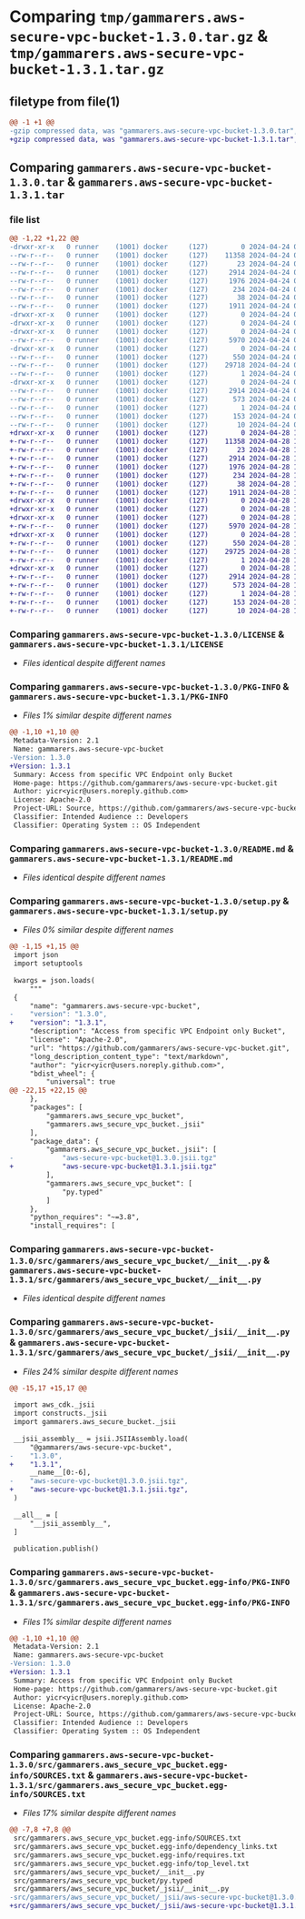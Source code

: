 # Comparing `tmp/gammarers.aws-secure-vpc-bucket-1.3.0.tar.gz` & `tmp/gammarers.aws-secure-vpc-bucket-1.3.1.tar.gz`

## filetype from file(1)

```diff
@@ -1 +1 @@
-gzip compressed data, was "gammarers.aws-secure-vpc-bucket-1.3.0.tar", last modified: Wed Apr 24 02:45:06 2024, max compression
+gzip compressed data, was "gammarers.aws-secure-vpc-bucket-1.3.1.tar", last modified: Sun Apr 28 18:20:46 2024, max compression
```

## Comparing `gammarers.aws-secure-vpc-bucket-1.3.0.tar` & `gammarers.aws-secure-vpc-bucket-1.3.1.tar`

### file list

```diff
@@ -1,22 +1,22 @@
-drwxr-xr-x   0 runner    (1001) docker     (127)        0 2024-04-24 02:45:06.832464 gammarers.aws-secure-vpc-bucket-1.3.0/
--rw-r--r--   0 runner    (1001) docker     (127)    11358 2024-04-24 02:44:54.000000 gammarers.aws-secure-vpc-bucket-1.3.0/LICENSE
--rw-r--r--   0 runner    (1001) docker     (127)       23 2024-04-24 02:44:54.000000 gammarers.aws-secure-vpc-bucket-1.3.0/MANIFEST.in
--rw-r--r--   0 runner    (1001) docker     (127)     2914 2024-04-24 02:45:06.832464 gammarers.aws-secure-vpc-bucket-1.3.0/PKG-INFO
--rw-r--r--   0 runner    (1001) docker     (127)     1976 2024-04-24 02:44:54.000000 gammarers.aws-secure-vpc-bucket-1.3.0/README.md
--rw-r--r--   0 runner    (1001) docker     (127)      234 2024-04-24 02:44:54.000000 gammarers.aws-secure-vpc-bucket-1.3.0/pyproject.toml
--rw-r--r--   0 runner    (1001) docker     (127)       38 2024-04-24 02:45:06.832464 gammarers.aws-secure-vpc-bucket-1.3.0/setup.cfg
--rw-r--r--   0 runner    (1001) docker     (127)     1911 2024-04-24 02:44:54.000000 gammarers.aws-secure-vpc-bucket-1.3.0/setup.py
-drwxr-xr-x   0 runner    (1001) docker     (127)        0 2024-04-24 02:45:06.832464 gammarers.aws-secure-vpc-bucket-1.3.0/src/
-drwxr-xr-x   0 runner    (1001) docker     (127)        0 2024-04-24 02:45:06.832464 gammarers.aws-secure-vpc-bucket-1.3.0/src/gammarers/
-drwxr-xr-x   0 runner    (1001) docker     (127)        0 2024-04-24 02:45:06.832464 gammarers.aws-secure-vpc-bucket-1.3.0/src/gammarers/aws_secure_vpc_bucket/
--rw-r--r--   0 runner    (1001) docker     (127)     5970 2024-04-24 02:44:54.000000 gammarers.aws-secure-vpc-bucket-1.3.0/src/gammarers/aws_secure_vpc_bucket/__init__.py
-drwxr-xr-x   0 runner    (1001) docker     (127)        0 2024-04-24 02:45:06.832464 gammarers.aws-secure-vpc-bucket-1.3.0/src/gammarers/aws_secure_vpc_bucket/_jsii/
--rw-r--r--   0 runner    (1001) docker     (127)      550 2024-04-24 02:44:54.000000 gammarers.aws-secure-vpc-bucket-1.3.0/src/gammarers/aws_secure_vpc_bucket/_jsii/__init__.py
--rw-r--r--   0 runner    (1001) docker     (127)    29718 2024-04-24 02:44:54.000000 gammarers.aws-secure-vpc-bucket-1.3.0/src/gammarers/aws_secure_vpc_bucket/_jsii/aws-secure-vpc-bucket@1.3.0.jsii.tgz
--rw-r--r--   0 runner    (1001) docker     (127)        1 2024-04-24 02:44:54.000000 gammarers.aws-secure-vpc-bucket-1.3.0/src/gammarers/aws_secure_vpc_bucket/py.typed
-drwxr-xr-x   0 runner    (1001) docker     (127)        0 2024-04-24 02:45:06.832464 gammarers.aws-secure-vpc-bucket-1.3.0/src/gammarers.aws_secure_vpc_bucket.egg-info/
--rw-r--r--   0 runner    (1001) docker     (127)     2914 2024-04-24 02:45:06.000000 gammarers.aws-secure-vpc-bucket-1.3.0/src/gammarers.aws_secure_vpc_bucket.egg-info/PKG-INFO
--rw-r--r--   0 runner    (1001) docker     (127)      573 2024-04-24 02:45:06.000000 gammarers.aws-secure-vpc-bucket-1.3.0/src/gammarers.aws_secure_vpc_bucket.egg-info/SOURCES.txt
--rw-r--r--   0 runner    (1001) docker     (127)        1 2024-04-24 02:45:06.000000 gammarers.aws-secure-vpc-bucket-1.3.0/src/gammarers.aws_secure_vpc_bucket.egg-info/dependency_links.txt
--rw-r--r--   0 runner    (1001) docker     (127)      153 2024-04-24 02:45:06.000000 gammarers.aws-secure-vpc-bucket-1.3.0/src/gammarers.aws_secure_vpc_bucket.egg-info/requires.txt
--rw-r--r--   0 runner    (1001) docker     (127)       10 2024-04-24 02:45:06.000000 gammarers.aws-secure-vpc-bucket-1.3.0/src/gammarers.aws_secure_vpc_bucket.egg-info/top_level.txt
+drwxr-xr-x   0 runner    (1001) docker     (127)        0 2024-04-28 18:20:46.047034 gammarers.aws-secure-vpc-bucket-1.3.1/
+-rw-r--r--   0 runner    (1001) docker     (127)    11358 2024-04-28 18:20:35.000000 gammarers.aws-secure-vpc-bucket-1.3.1/LICENSE
+-rw-r--r--   0 runner    (1001) docker     (127)       23 2024-04-28 18:20:35.000000 gammarers.aws-secure-vpc-bucket-1.3.1/MANIFEST.in
+-rw-r--r--   0 runner    (1001) docker     (127)     2914 2024-04-28 18:20:46.043034 gammarers.aws-secure-vpc-bucket-1.3.1/PKG-INFO
+-rw-r--r--   0 runner    (1001) docker     (127)     1976 2024-04-28 18:20:35.000000 gammarers.aws-secure-vpc-bucket-1.3.1/README.md
+-rw-r--r--   0 runner    (1001) docker     (127)      234 2024-04-28 18:20:35.000000 gammarers.aws-secure-vpc-bucket-1.3.1/pyproject.toml
+-rw-r--r--   0 runner    (1001) docker     (127)       38 2024-04-28 18:20:46.047034 gammarers.aws-secure-vpc-bucket-1.3.1/setup.cfg
+-rw-r--r--   0 runner    (1001) docker     (127)     1911 2024-04-28 18:20:35.000000 gammarers.aws-secure-vpc-bucket-1.3.1/setup.py
+drwxr-xr-x   0 runner    (1001) docker     (127)        0 2024-04-28 18:20:46.043034 gammarers.aws-secure-vpc-bucket-1.3.1/src/
+drwxr-xr-x   0 runner    (1001) docker     (127)        0 2024-04-28 18:20:46.043034 gammarers.aws-secure-vpc-bucket-1.3.1/src/gammarers/
+drwxr-xr-x   0 runner    (1001) docker     (127)        0 2024-04-28 18:20:46.043034 gammarers.aws-secure-vpc-bucket-1.3.1/src/gammarers/aws_secure_vpc_bucket/
+-rw-r--r--   0 runner    (1001) docker     (127)     5970 2024-04-28 18:20:35.000000 gammarers.aws-secure-vpc-bucket-1.3.1/src/gammarers/aws_secure_vpc_bucket/__init__.py
+drwxr-xr-x   0 runner    (1001) docker     (127)        0 2024-04-28 18:20:46.043034 gammarers.aws-secure-vpc-bucket-1.3.1/src/gammarers/aws_secure_vpc_bucket/_jsii/
+-rw-r--r--   0 runner    (1001) docker     (127)      550 2024-04-28 18:20:35.000000 gammarers.aws-secure-vpc-bucket-1.3.1/src/gammarers/aws_secure_vpc_bucket/_jsii/__init__.py
+-rw-r--r--   0 runner    (1001) docker     (127)    29725 2024-04-28 18:20:35.000000 gammarers.aws-secure-vpc-bucket-1.3.1/src/gammarers/aws_secure_vpc_bucket/_jsii/aws-secure-vpc-bucket@1.3.1.jsii.tgz
+-rw-r--r--   0 runner    (1001) docker     (127)        1 2024-04-28 18:20:35.000000 gammarers.aws-secure-vpc-bucket-1.3.1/src/gammarers/aws_secure_vpc_bucket/py.typed
+drwxr-xr-x   0 runner    (1001) docker     (127)        0 2024-04-28 18:20:46.043034 gammarers.aws-secure-vpc-bucket-1.3.1/src/gammarers.aws_secure_vpc_bucket.egg-info/
+-rw-r--r--   0 runner    (1001) docker     (127)     2914 2024-04-28 18:20:46.000000 gammarers.aws-secure-vpc-bucket-1.3.1/src/gammarers.aws_secure_vpc_bucket.egg-info/PKG-INFO
+-rw-r--r--   0 runner    (1001) docker     (127)      573 2024-04-28 18:20:46.000000 gammarers.aws-secure-vpc-bucket-1.3.1/src/gammarers.aws_secure_vpc_bucket.egg-info/SOURCES.txt
+-rw-r--r--   0 runner    (1001) docker     (127)        1 2024-04-28 18:20:46.000000 gammarers.aws-secure-vpc-bucket-1.3.1/src/gammarers.aws_secure_vpc_bucket.egg-info/dependency_links.txt
+-rw-r--r--   0 runner    (1001) docker     (127)      153 2024-04-28 18:20:46.000000 gammarers.aws-secure-vpc-bucket-1.3.1/src/gammarers.aws_secure_vpc_bucket.egg-info/requires.txt
+-rw-r--r--   0 runner    (1001) docker     (127)       10 2024-04-28 18:20:46.000000 gammarers.aws-secure-vpc-bucket-1.3.1/src/gammarers.aws_secure_vpc_bucket.egg-info/top_level.txt
```

### Comparing `gammarers.aws-secure-vpc-bucket-1.3.0/LICENSE` & `gammarers.aws-secure-vpc-bucket-1.3.1/LICENSE`

 * *Files identical despite different names*

### Comparing `gammarers.aws-secure-vpc-bucket-1.3.0/PKG-INFO` & `gammarers.aws-secure-vpc-bucket-1.3.1/PKG-INFO`

 * *Files 1% similar despite different names*

```diff
@@ -1,10 +1,10 @@
 Metadata-Version: 2.1
 Name: gammarers.aws-secure-vpc-bucket
-Version: 1.3.0
+Version: 1.3.1
 Summary: Access from specific VPC Endpoint only Bucket
 Home-page: https://github.com/gammarers/aws-secure-vpc-bucket.git
 Author: yicr<yicr@users.noreply.github.com>
 License: Apache-2.0
 Project-URL: Source, https://github.com/gammarers/aws-secure-vpc-bucket.git
 Classifier: Intended Audience :: Developers
 Classifier: Operating System :: OS Independent
```

### Comparing `gammarers.aws-secure-vpc-bucket-1.3.0/README.md` & `gammarers.aws-secure-vpc-bucket-1.3.1/README.md`

 * *Files identical despite different names*

### Comparing `gammarers.aws-secure-vpc-bucket-1.3.0/setup.py` & `gammarers.aws-secure-vpc-bucket-1.3.1/setup.py`

 * *Files 0% similar despite different names*

```diff
@@ -1,15 +1,15 @@
 import json
 import setuptools
 
 kwargs = json.loads(
     """
 {
     "name": "gammarers.aws-secure-vpc-bucket",
-    "version": "1.3.0",
+    "version": "1.3.1",
     "description": "Access from specific VPC Endpoint only Bucket",
     "license": "Apache-2.0",
     "url": "https://github.com/gammarers/aws-secure-vpc-bucket.git",
     "long_description_content_type": "text/markdown",
     "author": "yicr<yicr@users.noreply.github.com>",
     "bdist_wheel": {
         "universal": true
@@ -22,15 +22,15 @@
     },
     "packages": [
         "gammarers.aws_secure_vpc_bucket",
         "gammarers.aws_secure_vpc_bucket._jsii"
     ],
     "package_data": {
         "gammarers.aws_secure_vpc_bucket._jsii": [
-            "aws-secure-vpc-bucket@1.3.0.jsii.tgz"
+            "aws-secure-vpc-bucket@1.3.1.jsii.tgz"
         ],
         "gammarers.aws_secure_vpc_bucket": [
             "py.typed"
         ]
     },
     "python_requires": "~=3.8",
     "install_requires": [
```

### Comparing `gammarers.aws-secure-vpc-bucket-1.3.0/src/gammarers/aws_secure_vpc_bucket/__init__.py` & `gammarers.aws-secure-vpc-bucket-1.3.1/src/gammarers/aws_secure_vpc_bucket/__init__.py`

 * *Files identical despite different names*

### Comparing `gammarers.aws-secure-vpc-bucket-1.3.0/src/gammarers/aws_secure_vpc_bucket/_jsii/__init__.py` & `gammarers.aws-secure-vpc-bucket-1.3.1/src/gammarers/aws_secure_vpc_bucket/_jsii/__init__.py`

 * *Files 24% similar despite different names*

```diff
@@ -15,17 +15,17 @@
 
 import aws_cdk._jsii
 import constructs._jsii
 import gammarers.aws_secure_bucket._jsii
 
 __jsii_assembly__ = jsii.JSIIAssembly.load(
     "@gammarers/aws-secure-vpc-bucket",
-    "1.3.0",
+    "1.3.1",
     __name__[0:-6],
-    "aws-secure-vpc-bucket@1.3.0.jsii.tgz",
+    "aws-secure-vpc-bucket@1.3.1.jsii.tgz",
 )
 
 __all__ = [
     "__jsii_assembly__",
 ]
 
 publication.publish()
```

### Comparing `gammarers.aws-secure-vpc-bucket-1.3.0/src/gammarers.aws_secure_vpc_bucket.egg-info/PKG-INFO` & `gammarers.aws-secure-vpc-bucket-1.3.1/src/gammarers.aws_secure_vpc_bucket.egg-info/PKG-INFO`

 * *Files 1% similar despite different names*

```diff
@@ -1,10 +1,10 @@
 Metadata-Version: 2.1
 Name: gammarers.aws-secure-vpc-bucket
-Version: 1.3.0
+Version: 1.3.1
 Summary: Access from specific VPC Endpoint only Bucket
 Home-page: https://github.com/gammarers/aws-secure-vpc-bucket.git
 Author: yicr<yicr@users.noreply.github.com>
 License: Apache-2.0
 Project-URL: Source, https://github.com/gammarers/aws-secure-vpc-bucket.git
 Classifier: Intended Audience :: Developers
 Classifier: Operating System :: OS Independent
```

### Comparing `gammarers.aws-secure-vpc-bucket-1.3.0/src/gammarers.aws_secure_vpc_bucket.egg-info/SOURCES.txt` & `gammarers.aws-secure-vpc-bucket-1.3.1/src/gammarers.aws_secure_vpc_bucket.egg-info/SOURCES.txt`

 * *Files 17% similar despite different names*

```diff
@@ -7,8 +7,8 @@
 src/gammarers.aws_secure_vpc_bucket.egg-info/SOURCES.txt
 src/gammarers.aws_secure_vpc_bucket.egg-info/dependency_links.txt
 src/gammarers.aws_secure_vpc_bucket.egg-info/requires.txt
 src/gammarers.aws_secure_vpc_bucket.egg-info/top_level.txt
 src/gammarers/aws_secure_vpc_bucket/__init__.py
 src/gammarers/aws_secure_vpc_bucket/py.typed
 src/gammarers/aws_secure_vpc_bucket/_jsii/__init__.py
-src/gammarers/aws_secure_vpc_bucket/_jsii/aws-secure-vpc-bucket@1.3.0.jsii.tgz
+src/gammarers/aws_secure_vpc_bucket/_jsii/aws-secure-vpc-bucket@1.3.1.jsii.tgz
```

